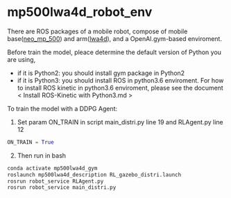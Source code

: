 # mp500lwa4d_robot_env
There are ROS packages of a mobile robot, compose of mobile base([neo_mp_500](https://github.com/neobotix/neo_mp_500)) and arm([lwa4d](https://github.com/ipa320/schunk_modular_robotics/tree/indigo_dev/schunk_description)), and a OpenAI.gym-based enviroment.

Before train the model, pleace determine the default version of Python you are using,
- if it is Python2: you should install gym package in Python2
- if it is Python3: you should install ROS in python3.6 enviroment. For how to install ROS kinetic in python3.6 enviroment, please see the document < Install ROS-Kinetic with Python3.md >



To train the model with a DDPG Agent:

1. Set param ON_TRAIN in script main_distri.py line 19 and RLAgent.py line 12
```python
ON_TRAIN = True
```
2. Then run in bash
````bash
conda activate mp500lwa4d_gym
roslaunch mp500lwa4d_description RL_gazebo_distri.launch
rosrun robot_service RLAgent.py
rosrun robot_service main_distri.py
````